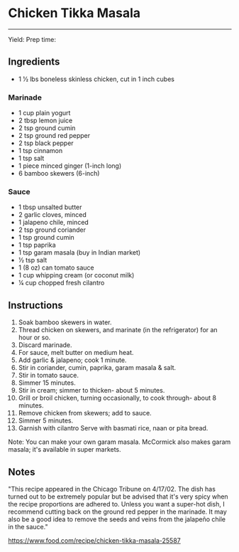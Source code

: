 # Chicken Tikka Masala
---
Yield:
Prep time:

## Ingredients
- 1 1⁄2 lbs boneless skinless chicken, cut in 1 inch cubes

### Marinade
- 1 cup plain yogurt
- 2 tbsp lemon juice
- 2 tsp ground cumin
- 2 tsp ground red pepper
- 2 tsp black pepper
- 1 tsp cinnamon
- 1 tsp salt
- 1 piece minced ginger (1-inch long)
- 6 bamboo skewers (6-inch)

### Sauce
- 1 tbsp unsalted butter
- 2 garlic cloves, minced
- 1 jalapeno chile, minced
- 2 tsp ground coriander
- 1 tsp ground cumin
- 1 tsp paprika
- 1 tsp garam masala (buy in Indian market)
- 1⁄2 tsp salt
- 1 (8 oz) can tomato sauce
- 1 cup whipping cream (or coconut milk)
- 1⁄4 cup chopped fresh cilantro

## Instructions
1. Soak bamboo skewers in water.
2. Thread chicken on skewers, and marinate (in the refrigerator) for an hour or so.
3. Discard marinade.
4. For sauce, melt butter on medium heat.
5. Add garlic & jalapeno; cook 1 minute.
6. Stir in coriander, cumin, paprika, garam masala & salt.
7. Stir in tomato sauce.
8. Simmer 15 minutes.
9. Stir in cream; simmer to thicken- about 5 minutes.
10. Grill or broil chicken, turning occasionally, to cook through- about 8 minutes.
11. Remove chicken from skewers; add to sauce.
12. Simmer 5 minutes.
13. Garnish with cilantro Serve with basmati rice, naan or pita bread.

Note: You can make your own garam masala. McCormick also makes garam masala; it's available in super markets.

## Notes

"This recipe appeared in the Chicago Tribune on 4/17/02. The dish has turned out to be extremely popular but be advised that it's very spicy when the recipe proportions are adhered to. Unless you want a super-hot dish, I recommend cutting back on the ground red pepper in the marinade. It may also be a good idea to remove the seeds and veins from the jalapeño chile in the sauce."

https://www.food.com/recipe/chicken-tikka-masala-25587
